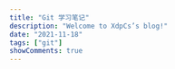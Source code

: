 ```yaml
---
title: "Git 学习笔记"
description: "Welcome to XdpCs’s blog!"
date: "2021-11-18"
tags: ["git"]
showComments: true
---
```


